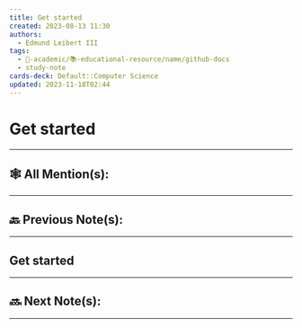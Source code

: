 ```yaml
---
title: Get started
created: 2023-08-13 11:30
authors:
  - Edmund Leibert III
tags:
  - 🔴-academic/📚-educational-resource/name/github-docs
  - study-note
cards-deck: Default::Computer Science
updated: 2023-11-18T02:44
---
```


#  Get started

---

## 🕸️ All Mention(s): 

---

## 🔙 Previous Note(s):

---

## Get started

---

## 🔜 Next Note(s):

---




